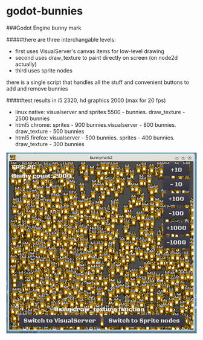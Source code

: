 # godot-bunnies
###Godot Engine bunny mark

#####there are three interchangable levels:
* first uses VisualServer's canvas items for low-level drawing
* second uses draw_texture to paint directly on screen (on node2d actually)
* third uses sprite nodes

there is a single script that handles all the stuff and convenient buttons to add and remove bunnies

#####test results in i5 2320, hd graphics 2000 (max for 20 fps)
* linux native: visualserver and sprites 5500 - bunnies. draw_texture - 2500 bunnies
* html5 chrome: sprites - 900 bunnies.visualserver - 800 bunnies. draw_texture - 500 bunnies
* html5 firefox: visualserver - 500 bunnies. sprites - 400 bunnies. draw_texture - 300 bunnies

![screenshot](/screenshot.png?raw=true)

